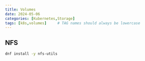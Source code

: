```yaml
---
title: Volumes
date: 2024-05-06
categories: [Kubernetes,Storage]
tags: [k8s,volumes]     # TAG names should always be lowercase
---
```


## NFS

```bash
dnf install -y nfs-utils
```
